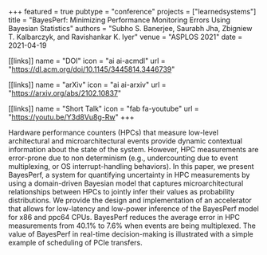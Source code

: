 +++
featured = true
pubtype = "conference"
projects = ["learnedsystems"]
title = "BayesPerf: Minimizing Performance Monitoring Errors Using Bayesian Statistics"
authors = "Subho S. Banerjee, Saurabh Jha, Zbigniew T. Kalbarczyk, and Ravishankar K. Iyer"
venue = "ASPLOS 2021"
date = 2021-04-19

[[links]]
 name = "DOI"
 icon = "ai ai-acmdl"
 url = "https://dl.acm.org/doi/10.1145/3445814.3446739"

[[links]]
 name = "arXiv"
 icon = "ai ai-arxiv"
 url = "https://arxiv.org/abs/2102.10837"

[[links]]
  name = "Short Talk"
  icon = "fab fa-youtube"
  url = "https://youtu.be/Y3d8Vu8g-Rw"
+++

Hardware performance counters (HPCs) that measure low-level architectural and microarchitectural
events provide dynamic contextual information about the state of the system. However, HPC
measurements are error-prone due to non determinism (e.g., undercounting due to event multiplexing,
or OS interrupt-handling behaviors). In this paper, we present BayesPerf, a system for quantifying
uncertainty in HPC measurements by using a domain-driven Bayesian model that captures
microarchitectural relationships between HPCs to jointly infer their values as probability
distributions. We provide the design and implementation of an accelerator that allows for
low-latency and low-power inference of the BayesPerf model for x86 and ppc64 CPUs. BayesPerf
reduces the average error in HPC measurements from 40.1% to 7.6% when events are being multiplexed.
The value of BayesPerf in real-time decision-making is illustrated with a simple example of
scheduling of PCIe transfers.
